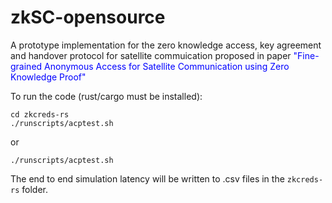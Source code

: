 # zkSC-opensource

A prototype implementation for the zero knowledge access, key agreement and handover protocol for satellite commuication proposed in paper 
<font color=Blue>"Fine-grained Anonymous Access for Satellite
Communication using Zero Knowledge Proof"</font>

To run the code (rust/cargo must be installed):
```
cd zkcreds-rs
./runscripts/acptest.sh
```
or
```
./runscripts/acptest.sh
```
The end to end simulation latency will be written to .csv files in the ```zkcreds-rs``` folder.

